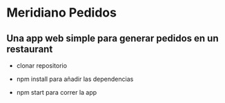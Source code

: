 # Meridiano Pedidos

## Una app web simple para generar pedidos en un restaurant

- clonar repositorio

- npm install para añadir las dependencias

- npm start para correr la app
